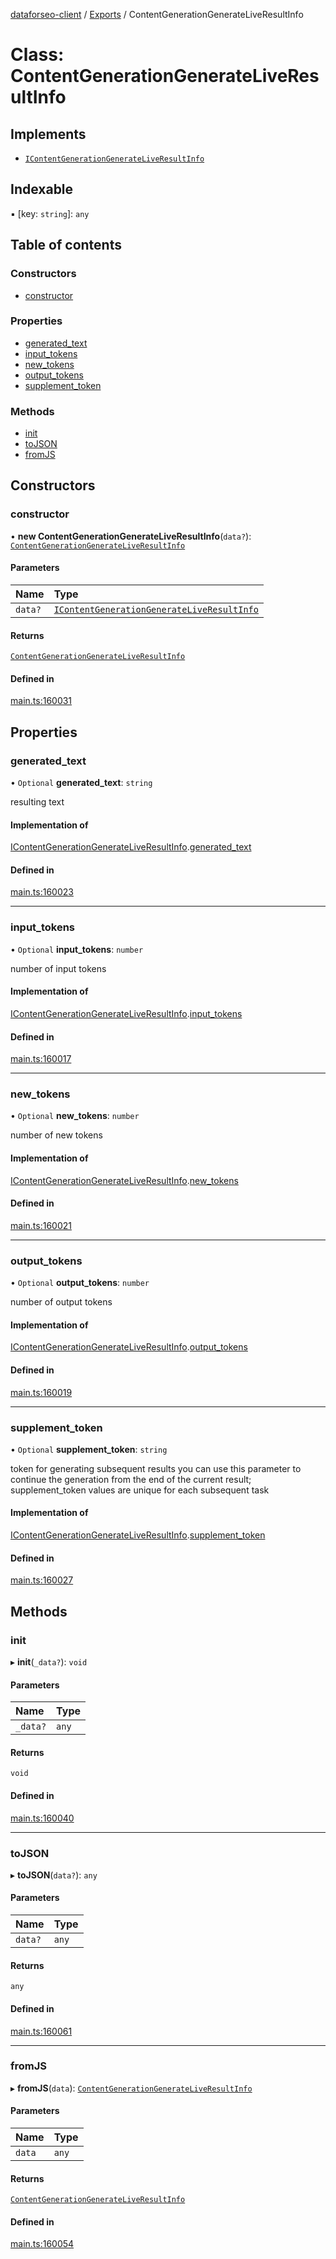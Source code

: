 [dataforseo-client](../README.md) / [Exports](../modules.md) / ContentGenerationGenerateLiveResultInfo

# Class: ContentGenerationGenerateLiveResultInfo

## Implements

- [`IContentGenerationGenerateLiveResultInfo`](../interfaces/IContentGenerationGenerateLiveResultInfo.md)

## Indexable

▪ [key: `string`]: `any`

## Table of contents

### Constructors

- [constructor](ContentGenerationGenerateLiveResultInfo.md#constructor)

### Properties

- [generated\_text](ContentGenerationGenerateLiveResultInfo.md#generated_text)
- [input\_tokens](ContentGenerationGenerateLiveResultInfo.md#input_tokens)
- [new\_tokens](ContentGenerationGenerateLiveResultInfo.md#new_tokens)
- [output\_tokens](ContentGenerationGenerateLiveResultInfo.md#output_tokens)
- [supplement\_token](ContentGenerationGenerateLiveResultInfo.md#supplement_token)

### Methods

- [init](ContentGenerationGenerateLiveResultInfo.md#init)
- [toJSON](ContentGenerationGenerateLiveResultInfo.md#tojson)
- [fromJS](ContentGenerationGenerateLiveResultInfo.md#fromjs)

## Constructors

### constructor

• **new ContentGenerationGenerateLiveResultInfo**(`data?`): [`ContentGenerationGenerateLiveResultInfo`](ContentGenerationGenerateLiveResultInfo.md)

#### Parameters

| Name | Type |
| :------ | :------ |
| `data?` | [`IContentGenerationGenerateLiveResultInfo`](../interfaces/IContentGenerationGenerateLiveResultInfo.md) |

#### Returns

[`ContentGenerationGenerateLiveResultInfo`](ContentGenerationGenerateLiveResultInfo.md)

#### Defined in

[main.ts:160031](https://github.com/dataforseo/TypeScriptClient/blob/7ca1aa4/main.ts#L160031)

## Properties

### generated\_text

• `Optional` **generated\_text**: `string`

resulting text

#### Implementation of

[IContentGenerationGenerateLiveResultInfo](../interfaces/IContentGenerationGenerateLiveResultInfo.md).[generated_text](../interfaces/IContentGenerationGenerateLiveResultInfo.md#generated_text)

#### Defined in

[main.ts:160023](https://github.com/dataforseo/TypeScriptClient/blob/7ca1aa4/main.ts#L160023)

___

### input\_tokens

• `Optional` **input\_tokens**: `number`

number of input tokens

#### Implementation of

[IContentGenerationGenerateLiveResultInfo](../interfaces/IContentGenerationGenerateLiveResultInfo.md).[input_tokens](../interfaces/IContentGenerationGenerateLiveResultInfo.md#input_tokens)

#### Defined in

[main.ts:160017](https://github.com/dataforseo/TypeScriptClient/blob/7ca1aa4/main.ts#L160017)

___

### new\_tokens

• `Optional` **new\_tokens**: `number`

number of new tokens

#### Implementation of

[IContentGenerationGenerateLiveResultInfo](../interfaces/IContentGenerationGenerateLiveResultInfo.md).[new_tokens](../interfaces/IContentGenerationGenerateLiveResultInfo.md#new_tokens)

#### Defined in

[main.ts:160021](https://github.com/dataforseo/TypeScriptClient/blob/7ca1aa4/main.ts#L160021)

___

### output\_tokens

• `Optional` **output\_tokens**: `number`

number of output tokens

#### Implementation of

[IContentGenerationGenerateLiveResultInfo](../interfaces/IContentGenerationGenerateLiveResultInfo.md).[output_tokens](../interfaces/IContentGenerationGenerateLiveResultInfo.md#output_tokens)

#### Defined in

[main.ts:160019](https://github.com/dataforseo/TypeScriptClient/blob/7ca1aa4/main.ts#L160019)

___

### supplement\_token

• `Optional` **supplement\_token**: `string`

token for generating subsequent results
you can use this parameter to continue the generation from the end of the current result;
supplement_token values are unique for each subsequent task

#### Implementation of

[IContentGenerationGenerateLiveResultInfo](../interfaces/IContentGenerationGenerateLiveResultInfo.md).[supplement_token](../interfaces/IContentGenerationGenerateLiveResultInfo.md#supplement_token)

#### Defined in

[main.ts:160027](https://github.com/dataforseo/TypeScriptClient/blob/7ca1aa4/main.ts#L160027)

## Methods

### init

▸ **init**(`_data?`): `void`

#### Parameters

| Name | Type |
| :------ | :------ |
| `_data?` | `any` |

#### Returns

`void`

#### Defined in

[main.ts:160040](https://github.com/dataforseo/TypeScriptClient/blob/7ca1aa4/main.ts#L160040)

___

### toJSON

▸ **toJSON**(`data?`): `any`

#### Parameters

| Name | Type |
| :------ | :------ |
| `data?` | `any` |

#### Returns

`any`

#### Defined in

[main.ts:160061](https://github.com/dataforseo/TypeScriptClient/blob/7ca1aa4/main.ts#L160061)

___

### fromJS

▸ **fromJS**(`data`): [`ContentGenerationGenerateLiveResultInfo`](ContentGenerationGenerateLiveResultInfo.md)

#### Parameters

| Name | Type |
| :------ | :------ |
| `data` | `any` |

#### Returns

[`ContentGenerationGenerateLiveResultInfo`](ContentGenerationGenerateLiveResultInfo.md)

#### Defined in

[main.ts:160054](https://github.com/dataforseo/TypeScriptClient/blob/7ca1aa4/main.ts#L160054)
